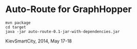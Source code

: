 # Auto-Route for GraphHopper

```
mvn package
cd target
java -jar auto-route-0.1-jar-with-dependencies.jar
```

KievSmartCity, 2014, May 17-18
